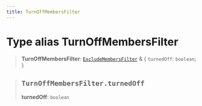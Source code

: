 ```yaml
---
title: TurnOffMembersFilter
---
```


# Type alias TurnOffMembersFilter

> **TurnOffMembersFilter**: [`ExcludeMembersFilter`](type-alias.ExcludeMembersFilter.md) & \{
  `turnedOff`: `boolean`;
 }

> ## `TurnOffMembersFilter.turnedOff`
>
> **turnedOff**: `boolean`
>
>
